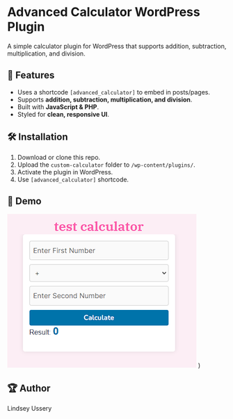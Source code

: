 # Advanced Calculator WordPress Plugin

A simple calculator plugin for WordPress that supports addition, subtraction, multiplication, and division.

## 🚀 Features
- Uses a shortcode `[advanced_calculator]` to embed in posts/pages.
- Supports **addition, subtraction, multiplication, and division**.
- Built with **JavaScript & PHP**.
- Styled for **clean, responsive UI**.

## 🛠️ Installation
1. Download or clone this repo.
2. Upload the `custom-calculator` folder to `/wp-content/plugins/`.
3. Activate the plugin in WordPress.
4. Use `[advanced_calculator]` shortcode.

## 🎨 Demo
![Calculator Screenshot](test-advanced-calculator.png)
)

## 🏆 Author
Lindsey Ussery

